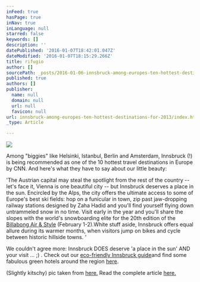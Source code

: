 ```yaml
---
inFeed: true
hasPage: true
inNav: true
inLanguage: null
starred: false
keywords: []
description: ''
datePublished: '2016-01-07T18:42:01.047Z'
dateModified: '2016-01-07T18:15:29.266Z'
title: rifugio
author: []
sourcePath: _posts/2016-01-06-innsbruck-among-europes-ten-hottest-destinations-for-2013.md
published: true
authors: []
publisher:
  name: null
  domain: null
  url: null
  favicon: null
url: innsbruck-among-europes-ten-hottest-destinations-for-2013/index.html
_type: Article

---
```

![](https://s3-us-west-2.amazonaws.com/the-grid-img/p/1fdfb8538401ff5996e8b4b58ffe48be1b57e125.jpg)

Among "biggies" like Helsinki, Istanbul, Berlin and Amsterdam, Innsbruck (!) is being recommended as one of the 10 hottest travel destinations in Europe by CNN. And here's what they have to say about our little beauty:

'The Austrian capital may steal the spotlight from the rest of the country -- let's face it, Vienna is one beautiful city -- but Innsbruck deserves a place in the sun. Encircled by the Alps, the city offers the ultimate access to some of Europe's best ski fields: hop on a funicular in town, zip past jaw-dropping railway stations designed by Zaha Hadid and you'll find yourself flying down untrammeled snow in no time. Visit early in the year and you'll share the slopes with the world's snowboarding elite for the 20th edition of the [Billabong Air & Style][0] (February 1-2).White stuff aside, Innsbruck offers equal allure during its warmer months, when visitors jump on bikes and cycle between historic hillside towns. '

We couldn't agree more: Innsbruck DOES deserve 'a place in the sun' AND your visit ...  ;) . Check out our [eco-friendly Innsbruck guide][1]and find some fabulous green hotels around the region [here][2].

(Slightly kitschy) pic taken from [here.][3] Read the complete article [here.][4]

[0]: http://www.air-style.com/start.html
[1]: http://www.lifetravel.eu/green_hotel/innsbruck-city-guide
[2]: http://www.lifetravel.eu/green-hotel/austria/tyrol
[3]: http://www.lifetravel.eu/http://buhalis.blogspot.co.at/2012/12/we-celebrate-20-years-of-enter-2000.html
[4]: http://edition.cnn.com/2013/01/04/travel/europe-top-destinations/index.html